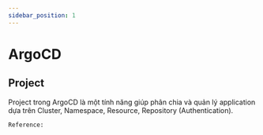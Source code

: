 ```yaml
---
sidebar_position: 1
---
```


# ArgoCD

## Project
Project trong ArgoCD là một tính năng giúp phân chia và quản lý application dựa trên Cluster, Namespace, Resource, Repository (Authentication).




`Reference:`   